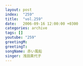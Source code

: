 ```yaml
---
layout: post
index:  "259"
title:  "vol.259"
date:   2006-09-16 12:00:00 +0300
categories: archive
tags: []
youtube: "259"
greetingM: 
greetingT: 
songName: 赤い風船
singer: 浅田美代子
---
```


